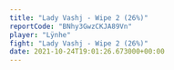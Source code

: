 ```yaml
---
title: "Lady Vashj - Wipe 2 (26%)"
reportCode: "BNhy3GwzCKJA89Vn"
player: "Lÿnhe"
fight: "Lady Vashj - Wipe 2 (26%)"
date: 2021-10-24T19:01:26.673000+00:00
---
```

